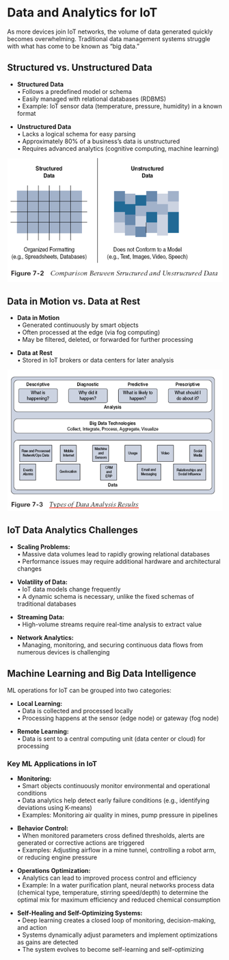 # Data and Analytics for IoT

As more devices join IoT networks, the volume of data generated quickly becomes overwhelming. Traditional data management systems struggle with what has come to be known as “big data.”

## Structured vs. Unstructured Data

- **Structured Data**  
  • Follows a predefined model or schema  
  • Easily managed with relational databases (RDBMS)  
  • Example: IoT sensor data (temperature, pressure, humidity) in a known format

- **Unstructured Data**  
  • Lacks a logical schema for easy parsing  
  • Approximately 80% of a business’s data is unstructured  
  • Requires advanced analytics (cognitive computing, machine learning)

![Data Structures vs. Unstructured](../assets/Structuresvsuns.png)

## Data in Motion vs. Data at Rest

- **Data in Motion**  
  • Generated continuously by smart objects  
  • Often processed at the edge (via fog computing)  
  • May be filtered, deleted, or forwarded for further processing

- **Data at Rest**  
  • Stored in IoT brokers or data centers for later analysis

![Data Analysis Results](../assets/dataanalysisresults.png)

## IoT Data Analytics Challenges

- **Scaling Problems:**  
  • Massive data volumes lead to rapidly growing relational databases  
  • Performance issues may require additional hardware and architectural changes

- **Volatility of Data:**  
  • IoT data models change frequently  
  • A dynamic schema is necessary, unlike the fixed schemas of traditional databases

- **Streaming Data:**  
  • High-volume streams require real-time analysis to extract value

- **Network Analytics:**  
  • Managing, monitoring, and securing continuous data flows from numerous devices is challenging

## Machine Learning and Big Data Intelligence

ML operations for IoT can be grouped into two categories:

- **Local Learning:**  
  • Data is collected and processed locally  
  • Processing happens at the sensor (edge node) or gateway (fog node)

- **Remote Learning:**  
  • Data is sent to a central computing unit (data center or cloud) for processing

### Key ML Applications in IoT

- **Monitoring:**  
  • Smart objects continuously monitor environmental and operational conditions  
  • Data analytics help detect early failure conditions (e.g., identifying deviations using K-means)  
  • Examples: Monitoring air quality in mines, pump pressure in pipelines

- **Behavior Control:**  
  • When monitored parameters cross defined thresholds, alerts are generated or corrective actions are triggered  
  • Examples: Adjusting airflow in a mine tunnel, controlling a robot arm, or reducing engine pressure

- **Operations Optimization:**  
  • Analytics can lead to improved process control and efficiency  
  • Example: In a water purification plant, neural networks process data (chemical type, temperature, stirring speed/depth) to determine the optimal mix for maximum efficiency and reduced chemical consumption

- **Self-Healing and Self-Optimizing Systems:**  
  • Deep learning creates a closed loop of monitoring, decision-making, and action  
  • Systems dynamically adjust parameters and implement optimizations as gains are detected  
  • The system evolves to become self-learning and self-optimizing
